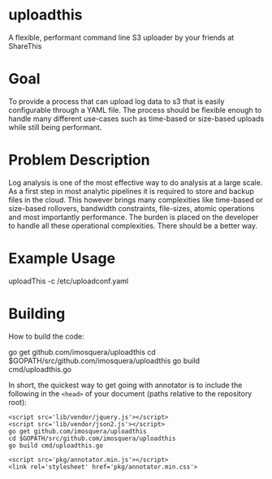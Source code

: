 uploadthis
==========

A flexible, performant command line S3 uploader by your friends at ShareThis


Goal
====
To provide a process that can upload log data to s3 that is easily configurable through a YAML file.  The process should be flexible enough to handle many different use-cases such as time-based or size-based uploads while still being performant.

Problem Description
===================
Log analysis is one of the most effective way to do analysis at a large scale.  As a first step in most analytic pipelines it is required to store and backup files in the cloud.  This however brings many complexities like time-based or size-based rollovers, bandwidth constraints, file-sizes, atomic operations and most importantly performance.  The burden is placed on the developer to handle all these operational complexities.  There should be a better way.

Example Usage
==============
uploadThis -c /etc/uploadconf.yaml

Building
=========

How to build the code:

  go get github.com/imosquera/uploadthis
  cd $GOPATH/src/github.com/imosquera/uploadthis
  go build cmd/uploadthis.go


 In short, the quickest way to get going with annotator is to include the following in the `<head>` of your document (paths relative to the repository root):

    <script src='lib/vendor/jquery.js'></script>
    <script src='lib/vendor/json2.js'></script>
    go get github.com/imosquera/uploadthis
    cd $GOPATH/src/github.com/imosquera/uploadthis
    go build cmd/uploadthis.go

    <script src='pkg/annotator.min.js'></script>
    <link rel='stylesheet' href='pkg/annotator.min.css'>
